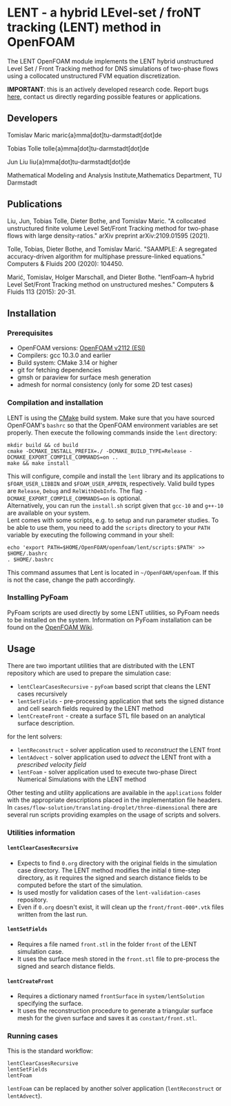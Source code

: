 # LENT - a hybrid LEvel-set / froNT tracking (LENT) method in OpenFOAM 

The LENT OpenFOAM module implements the LENT hybrid unstructured Level Set / Front Tracking method for DNS simulations of two-phase flows using a collocated unstructured FVM equation discretization.

**IMPORTANT**: this is an actively developed research code. Report bugs [here](mailto:contact-project+leia-methods-lent-32701353-issue-@incoming.gitlab.com), contact us directly regarding  possible features or applications. 

## Developers 

Tomislav Maric maric{a}mma[dot]tu-darmstadt[dot]de

Tobias Tolle tolle{a}mma[dot]tu-darmstadt[dot]de

Jun Liu liu{a}mma[dot]tu-darmstadt[dot]de

Mathematical Modeling and Analysis Institute,Mathematics Department, TU Darmstadt

## Publications

Liu, Jun, Tobias Tolle, Dieter Bothe, and Tomislav Maric. "A collocated unstructured finite volume Level Set/Front Tracking method for two-phase flows with large density-ratios." arXiv preprint arXiv:2109.01595 (2021). []()

Tolle, Tobias, Dieter Bothe, and Tomislav Marić. "SAAMPLE: A segregated accuracy-driven algorithm for multiphase pressure-linked equations." Computers & Fluids 200 (2020): 104450. []()

Marić, Tomislav, Holger Marschall, and Dieter Bothe. "lentFoam–A hybrid Level Set/Front Tracking method on unstructured meshes." Computers & Fluids 113 (2015): 20-31. []()

## Installation 

### Prerequisites

* OpenFOAM versions: [OpenFOAM v2112 (ESI)](https://develop.openfoam.com/Development/openfoam/-/blob/master/doc/Build.md)
* Compilers: gcc 10.3.0 and earlier
* Build system: CMake 3.14 or higher
* git for fetching dependencies
* gmsh or paraview for surface mesh generation
* admesh for normal consistency (only for some 2D test cases)

### Compilation and installation

LENT is using the [CMake](https://cmake.org) build system.
Make sure that you have sourced OpenFOAM's `bashrc` so that the OpenFOAM environment variables are set properly.
Then execute the following commands inside the `lent` directory:
    
    mkdir build && cd build
    cmake -DCMAKE_INSTALL_PREFIX=./ -DCMAKE_BUILD_TYPE=Release -DCMAKE_EXPORT_COMPILE_COMMANDS=on ..
    make && make install

This will configure, compile and install the `lent` library
and its applications to `$FOAM_USER_LIBBIN` and `$FOAM_USER_APPBIN`, respectively.
Valid build types are `Release`, `Debug` and `RelWithDebInfo`. The flag
`-DCMAKE_EXPORT_COMPILE_COMMANDS=on` is optional.  
Alternatively, you can run the `install.sh` script given that `gcc-10` and `g++-10` are available on your
system.  
Lent comes with some scripts, e.g. to setup and run parameter studies. To be able to use them, you need to add the
`scripts` directory to your `PATH` variable by executing the following command in your shell:

    echo 'export PATH=$HOME/OpenFOAM/openfoam/lent/scripts:$PATH' >> $HOME/.bashrc
    . $HOME/.bashrc

This command assumes that Lent is located in `~/OpenFOAM/openfoam`. If this is not the case, change the path accordingly.

### Installing PyFoam 

PyFoam scripts are used directly by some LENT utilities, so PyFoam needs to be installed on the system. Information on PyFoam installation can be found on the [OpenFOAM Wiki](http://openfoamwiki.net/index.php/Contrib/PyFoam). 

## Usage

There are two important utilities that are distributed with the LENT repository which are used to prepare the simulation case:  

* `lentClearCasesRecursive` - `pyFoam` based script that cleans the LENT cases recursively
* `lentSetFields` - pre-processing application that sets the signed distance and cell search fields required by the LENT method
* `lentCreateFront` - create a surface STL file based on an analytical surface description.

for the lent solvers:

* `lentReconstruct` - solver application used to *reconstruct* the LENT front 
* `lentAdvect` - solver application used to *advect* the LENT front with a *prescribed velocity field*
* `lentFoam` - solver application used to execute two-phase Direct Numerical Simulations with the LENT method

Other testing and utility applications are available in the `applications` folder with the appropriate descriptions placed in the implementation file headers.  
In `cases/flow-solution/translating-droplet/three-dimensional` there are several run scripts providing examples
on the usage of scripts and solvers.

### Utilities information 

#### `lentClearCasesRecursive` 

* Expects to find `0.org` directory with the original fields in the simulation case directory. The LENT method modifies the initial `0` time-step directory, as it requires the signed and search distance fields to be computed before the start of the simulation. 
* Is used mostly for validation cases of the `lent-validation-cases` repository. 
* Even if `0.org` doesn't exist, it will clean up the `front/front-000*.vtk` files written from the last run. 

#### `lentSetFields` 

* Requires a file named `front.stl` in the folder `front` of the LENT simulation case. 
* It uses the surface mesh stored in the `front.stl` file to pre-process the signed and search distance fields. 

#### `lentCreateFront`

* Requires a dictionary named `frontSurface` in `system/lentSolution` specifying the surface.
* It uses the reconstruction procedure to generate a triangular surface mesh for the given surface
    and saves it as `constant/front.stl`.


### Running cases

This is the standard workflow: 

    lentClearCasesRecursive
    lentSetFields
    lentFoam 

`lentFoam` can be replaced by another solver application (`lentReconstruct` or `lentAdvect`).
